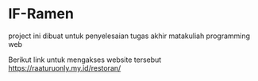 # IF-Ramen
project ini dibuat untuk penyelesaian tugas akhir matakuliah programming web

Berikut link untuk mengakses website tersebut 
https://raaturuonly.my.id/restoran/
